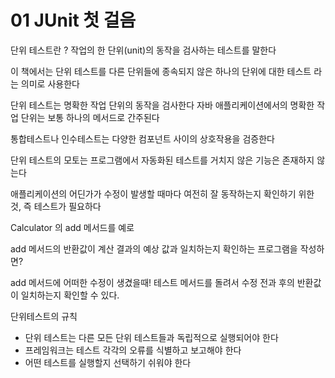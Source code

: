 # 01 JUnit 첫 걸음

단위 테스트란 ?
작업의 한 단위(unit)의 동작을 검사하는 테스트를 말한다

이 책에서는 단위 테스트를 다른 단위들에 종속되지 않은 하나의 단위에 대한 테스트 라는 의미로 사용한다

단위 테스트는 명확한 작업 단위의 동작을 검사한다
자바 애플리케이션에서의 명확한 작업 단위는 보통 하나의 메서드로 간주된다

통합테스트나 인수테스트는 다양한 컴포넌트 사이의 상호작용을 검증한다

단위 테스트의 모토는 프로그램에서 자동화된 테스트를 거치지 않은 기능은 존재하지 않는다

애플리케이션의 어딘가가 수정이 발생할 때마다 여전히 잘 동작하는지 확인하기 위한 것, 즉 테스트가 필요하다

Calculator 의 add 메서드를 예로

add 메서드의 반환값이 계산 결과의 예상 값과 일치하는지 확인하는 프로그램을 작성하면?

add 메서드에 어떠한 수정이 생겼을때!
테스트 메서드를 돌려서 수정 전과 후의 반환값이 일치하는지 확인할 수 있다.

단위테스트의 규칙
- 단위 테스트는 다른 모든 단위 테스트들과 독립적으로 실행되어야 한다
- 프레임워크는 테스트 각각의 오류를 식별하고 보고해야 한다
- 어떤 테스트를 실행할지 선택하기 쉬워야 한다

